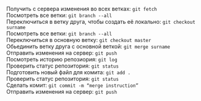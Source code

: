 Получить с сервера изменения во всех ветках: ```git fetch```  
Посмотреть все ветки: ```git branch --all```  
Переключиться в ветку друга, чтобы создать её локально: ```git checkout surname```  
Посмотреть все ветки: ```git branch --all```  
Переключиться в основную ветку: ```git checkout master```  
Обьединить ветку друга с основной веткой: ```git merge surname```  
Отправить изменения на сервер: ```git push```  
Посмотреть историю репозиория: ```git log```  
Проверить статус репозитория: ```git status```  
Подготовить новый файл для комита: ```git add . ```  
Проверить статус репозитория: ```git status```  
Сделать комит: ```git commit -m “merge instruction”```  
Отправить изменения на сервер: ```git push```  
